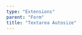 ```yaml
---
type: "Extensions"
parent: "Form"
title: "Textarea Autosize"
---
```


<demo>
  <demovanilla src="inline/extensions/form/textarea-autosize">
  </demovanilla>
</demo>
